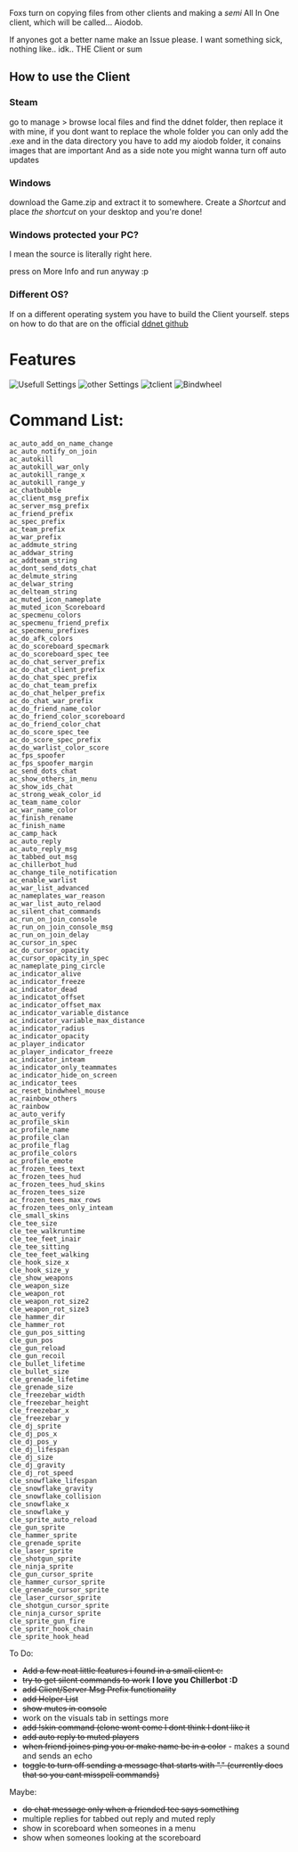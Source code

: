 Foxs turn on copying files from other clients and making a *semi* All In One client, which will be called... Aiodob.

If anyones got a better name make an Issue please. I want something sick, nothing like.. idk.. THE Client or sum

## How to use the Client

### Steam
go to manage > browse local files and find the ddnet folder, then replace it with mine, if you dont want to replace the whole folder you can only add the .exe and in the data directory you have to add my aiodob folder, it conains images that are important
And as a side note you might wanna turn off auto updates
### Windows
download the Game.zip and extract it to somewhere. Create a *Shortcut* and place *the shortcut* on your desktop and you're done!

### Windows protected your PC?

I mean the source is literally right here.

press on More Info and run anyway :p

### Different OS?
If on a different operating system you have to build the Client yourself.
steps on how to do that are on the official [ddnet github](https://github.com/ddnet/ddnet/)

# Features
![Usefull Settings](https://github.com/user-attachments/assets/b6dab982-09e6-423d-8e5f-6ebb81b1f222)
![other Settings](https://github.com/user-attachments/assets/b0ac7d00-f881-4b9a-ab66-37aa295714a8)
![tclient](https://github.com/user-attachments/assets/a6ff1cc5-bdd8-4f12-a11f-b222d4f14d0e)
![Bindwheel](https://github.com/user-attachments/assets/8362b047-b79f-40e0-ad19-56e4fa2a24e1)



# Command List:
```
ac_auto_add_on_name_change
ac_auto_notify_on_join
ac_autokill
ac_autokill_war_only
ac_autokill_range_x
ac_autokill_range_y
ac_chatbubble
ac_client_msg_prefix
ac_server_msg_prefix
ac_friend_prefix
ac_spec_prefix
ac_team_prefix
ac_war_prefix
ac_addmute_string
ac_addwar_string
ac_addteam_string
ac_dont_send_dots_chat
ac_delmute_string
ac_delwar_string
ac_delteam_string
ac_muted_icon_nameplate
ac_muted_icon_Scoreboard
ac_specmenu_colors
ac_specmenu_friend_prefix
ac_specmenu_prefixes
ac_do_afk_colors
ac_do_scoreboard_specmark
ac_do_scoreboard_spec_tee
ac_do_chat_server_prefix
ac_do_chat_client_prefix
ac_do_chat_spec_prefix
ac_do_chat_team_prefix
ac_do_chat_helper_prefix
ac_do_chat_war_prefix
ac_do_friend_name_color
ac_do_friend_color_scoreboard
ac_do_friend_color_chat
ac_do_score_spec_tee
ac_do_score_spec_prefix
ac_do_warlist_color_score
ac_fps_spoofer
ac_fps_spoofer_margin
ac_send_dots_chat
ac_show_others_in_menu
ac_show_ids_chat
ac_strong_weak_color_id
ac_team_name_color
ac_war_name_color
ac_finish_rename
ac_finish_name
ac_camp_hack
ac_auto_reply
ac_auto_reply_msg
ac_tabbed_out_msg
ac_chillerbot_hud
ac_change_tile_notification
ac_enable_warlist
ac_war_list_advanced
ac_nameplates_war_reason
ac_war_list_auto_relaod
ac_silent_chat_commands
ac_run_on_join_console
ac_run_on_join_console_msg
ac_run_on_join_delay
ac_cursor_in_spec
ac_do_cursor_opacity
ac_cursor_opacity_in_spec
ac_nameplate_ping_circle
ac_indicator_alive
ac_indicator_freeze
ac_indicator_dead
ac_indicatot_offset
ac_indicator_offset_max
ac_indicator_variable_distance
ac_indicator_variable_max_distance
ac_indicator_radius
ac_indicator_opacity
ac_player_indicator
ac_player_indicator_freeze
ac_indicator_inteam
ac_indicator_only_teammates
ac_indicator_hide_on_screen
ac_indicator_tees
ac_reset_bindwheel_mouse
ac_rainbow_others
ac_rainbow
ac_auto_verify
ac_profile_skin
ac_profile_name
ac_profile_clan
ac_profile_flag
ac_profile_colors
ac_profile_emote
ac_frozen_tees_text
ac_frozen_tees_hud
ac_frozen_tees_hud_skins
ac_frozen_tees_size
ac_frozen_tees_max_rows
ac_frozen_tees_only_inteam
cle_small_skins
cle_tee_size
cle_tee_walkruntime
cle_tee_feet_inair
cle_tee_sitting
cle_tee_feet_walking
cle_hook_size_x
cle_hook_size_y
cle_show_weapons
cle_weapon_size
cle_weapon_rot
cle_weapon_rot_size2
cle_weapon_rot_size3
cle_hammer_dir
cle_hammer_rot
cle_gun_pos_sitting
cle_gun_pos
cle_gun_reload
cle_gun_recoil
cle_bullet_lifetime
cle_bullet_size
cle_grenade_lifetime
cle_grenade_size
cle_freezebar_width
cle_freezebar_height
cle_freezebar_x
cle_freezebar_y
cle_dj_sprite
cle_dj_pos_x
cle_dj_pos_y
cle_dj_lifespan
cle_dj_size
cle_dj_gravity
cle_dj_rot_speed
cle_snowflake_lifespan
cle_snowflake_gravity
cle_snowflake_collision
cle_snowflake_x
cle_snowflake_y
cle_sprite_auto_reload
cle_gun_sprite
cle_hammer_sprite
cle_grenade_sprite
cle_laser_sprite
cle_shotgun_sprite
cle_ninja_sprite
cle_gun_cursor_sprite
cle_hammer_cursor_sprite
cle_grenade_cursor_sprite
cle_laser_cursor_sprite
cle_shotgun_cursor_sprite
cle_ninja_cursor_sprite
cle_sprite_gun_fire
cle_spritr_hook_chain
cle_sprite_hook_head
```





To Do:
- ~~Add a few neat little features i found in a small client c:~~
- ~~try to get silent commands to     work~~ **I love you Chillerbot :D**
- ~~add Client/Server Msg Prefix functionality~~
- ~~add Helper List~~
- ~~show mutes in console~~
- work on the visuals tab in settings more
- ~~add !skin command (clone wont come I dont think I dont like it~~
- ~~add auto reply to muted players~~
- ~~when friend joines ping you or make name be in a color~~ - makes a sound and sends an echo
- ~~toggle to turn off sending a message that starts with "." (currently does that so you cant misspell commands)~~

Maybe:
- ~~do chat message only when a friended tee says something~~
- multiple replies for tabbed out reply and muted reply
- show in scoreboard when someones in a menu
- show when someones looking at the scoreboard
